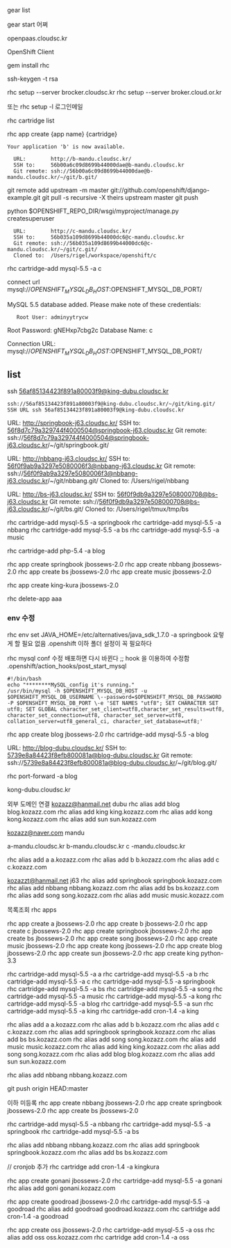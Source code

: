 


gear list

gear start 어쩌


openpaas.cloudsc.kr


OpenShift Client

gem install rhc

ssh-keygen -t rsa

rhc setup --server brocker.cloudsc.kr
rhc setup --server broker.cloud.or.kr


또는 rhc setup -l 로그인메일

rhc cartridge list

rhc app create {app name} {cartridge}



```
Your application 'b' is now available.

  URL:        http://b-mandu.cloudsc.kr/
  SSH to:     56b00a6c09d8699b44000dae@b-mandu.cloudsc.kr
  Git remote: ssh://56b00a6c09d8699b44000dae@b-mandu.cloudsc.kr/~/git/b.git/

```


git remote add upstream -m master git://github.com/openshift/django-example.git
git pull -s recursive -X theirs upstream master
git push


python $OPENSHIFT_REPO_DIR/wsgi/myproject/manage.py createsuperuser



```
  URL:        http://c-mandu.cloudsc.kr/
  SSH to:     56b035a109d8699b44000dc6@c-mandu.cloudsc.kr
  Git remote: ssh://56b035a109d8699b44000dc6@c-mandu.cloudsc.kr/~/git/c.git/
  Cloned to:  /Users/rigel/workspace/openshift/c
```

rhc cartridge-add mysql-5.5 -a c

connect url
 mysql://$OPENSHIFT_MYSQL_DB_HOST:$OPENSHIFT_MYSQL_DB_PORT/


MySQL 5.5 database added.  Please make note of these credentials:

       Root User: adminyytrycw
   Root Password: gNEHxp7cbg2c
   Database Name: c

Connection URL: mysql://$OPENSHIFT_MYSQL_DB_HOST:$OPENSHIFT_MYSQL_DB_PORT/

## list
ssh 56af85134423f891a80003f9@king-dubu.cloudsc.kr




```
ssh://56af85134423f891a80003f9@king-dubu.cloudsc.kr/~/git/king.git/
SSH URL ssh 56af85134423f891a80003f9@king-dubu.cloudsc.kr

```


  URL:        http://springbook-j63.cloudsc.kr/
  SSH to:     56f8d7c79a329744f4000504@springbook-j63.cloudsc.kr
  Git remote: ssh://56f8d7c79a329744f4000504@springbook-j63.cloudsc.kr/~/git/springbook.git/

  URL:        http://nbbang-j63.cloudsc.kr/
  SSH to:     56f0f9ab9a3297e5080006f3@nbbang-j63.cloudsc.kr
  Git remote: ssh://56f0f9ab9a3297e5080006f3@nbbang-j63.cloudsc.kr/~/git/nbbang.git/
  Cloned to:  /Users/rigel/nbbang

  URL:        http://bs-j63.cloudsc.kr/
  SSH to:     56f0f9db9a3297e508000708@bs-j63.cloudsc.kr
  Git remote: ssh://56f0f9db9a3297e508000708@bs-j63.cloudsc.kr/~/git/bs.git/
  Cloned to:  /Users/rigel/tmux/tmp/bs

rhc cartridge-add mysql-5.5 -a springbook
rhc cartridge-add mysql-5.5 -a nbbang
rhc cartridge-add mysql-5.5 -a bs
rhc cartridge-add mysql-5.5 -a music

rhc cartridge-add php-5.4 -a blog

rhc app create springbook jbossews-2.0
rhc app create nbbang jbossews-2.0
rhc app create bs jbossews-2.0
rhc app create music jbossews-2.0


rhc app create king-kura jbossews-2.0

rhc delete-app aaa

### env 수정
rhc env set JAVA_HOME=/etc/alternatives/java_sdk_1.7.0 -a springbook
요렇게 할 필요 없음
.openshift 이하 폴더 설정이 꼭 필요하다

rhc mysql conf 수정
배포하면 다시 바뀐다 ;; hook 을 이용하여 수정함
.openshift/action_hooks/post_start_mysql
```
#!/bin/bash
echo "********MySQL_config it's running."
/usr/bin/mysql -h $OPENSHIFT_MYSQL_DB_HOST -u $OPENSHIFT_MYSQL_DB_USERNAME \--password=$OPENSHIFT_MYSQL_DB_PASSWORD -P $OPENSHIFT_MYSQL_DB_PORT \-e 'SET NAMES "utf8"; SET CHARACTER SET utf8; SET GLOBAL character_set_client=utf8,character_set_results=utf8, character_set_connection=utf8, character_set_server=utf8, collation_server=utf8_general_ci, character_set_database=utf8;'
```

rhc app create blog jbossews-2.0
rhc cartridge-add mysql-5.5 -a blog

  URL:        http://blog-dubu.cloudsc.kr/
  SSH to:     5739e8a84423f8efb800081a@blog-dubu.cloudsc.kr
  Git remote: ssh://5739e8a84423f8efb800081a@blog-dubu.cloudsc.kr/~/git/blog.git/


rhc port-forward -a blog

kong-dubu.cloudsc.kr

외부 도메인 연결
kozazz@hanmail.net
dubu
rhc alias add blog blog.kozazz.com
rhc alias add king king.kozazz.com
rhc alias add kong kong.kozazz.com
rhc alias add sun sun.kozazz.com

kozazz@naver.com
mandu

a-mandu.cloudsc.kr
b-mandu.cloudsc.kr
c -mandu.cloudsc.kr

rhc alias add a a.kozazz.com
rhc alias add b b.kozazz.com
rhc alias add c c.kozazz.com

kozazzt@hanmail.net
j63
rhc alias add springbook springbook.kozazz.com
rhc alias add nbbang nbbang.kozazz.com
rhc alias add bs bs.kozazz.com
rhc alias add song song.kozazz.com
rhc alias add music music.kozazz.com

목록조회
rhc apps

rhc app create a jbossews-2.0
rhc app create b jbossews-2.0
rhc app create c jbossews-2.0
rhc app create springbook jbossews-2.0
rhc app create bs jbossews-2.0
rhc app create song jbossews-2.0
rhc app create music jbossews-2.0
rhc app create kong jbossews-2.0
rhc app create blog jbossews-2.0
rhc app create sun jbossews-2.0
rhc app create king python-3.3

rhc cartridge-add mysql-5.5 -a a
rhc cartridge-add mysql-5.5 -a b
rhc cartridge-add mysql-5.5 -a c
rhc cartridge-add mysql-5.5 -a springbook
rhc cartridge-add mysql-5.5 -a bs
rhc cartridge-add mysql-5.5 -a song
rhc cartridge-add mysql-5.5 -a music
rhc cartridge-add mysql-5.5 -a kong
rhc cartridge-add mysql-5.5 -a blog
rhc cartridge-add mysql-5.5 -a sun
rhc cartridge-add mysql-5.5 -a king
rhc cartridge-add cron-1.4  -a king

rhc alias add a a.kozazz.com
rhc alias add b b.kozazz.com
rhc alias add c c.kozazz.com
rhc alias add springbook springbook.kozazz.com
rhc alias add bs bs.kozazz.com
rhc alias add song song.kozazz.com
rhc alias add music music.kozazz.com
rhc alias add king king.kozazz.com
rhc alias add song song.kozazz.com
rhc alias add blog blog.kozazz.com
rhc alias add sun sun.kozazz.com

rhc alias add nbbang nbbang.kozazz.com

git push origin HEAD:master


이하 미등록
rhc app create nbbang jbossews-2.0
rhc app create springbook jbossews-2.0
rhc app create bs jbossews-2.0

rhc cartridge-add mysql-5.5 -a nbbang
rhc cartridge-add mysql-5.5 -a springbook
rhc cartridge-add mysql-5.5 -a bs

rhc alias add nbbang nbbang.kozazz.com
rhc alias add springbook springbook.kozazz.com
rhc alias add bs bs.kozazz.com

// cronjob 추가
rhc cartridge add cron-1.4 -a kingkura

rhc app create gonani jbossews-2.0
rhc cartridge-add mysql-5.5 -a gonani
rhc alias add goni gonani.kozazz.com


rhc app create goodroad jbossews-2.0
rhc cartridge-add mysql-5.5 -a goodroad
rhc alias add goodroad goodroad.kozazz.com
rhc cartridge add cron-1.4 -a goodroad


rhc app create oss jbossews-2.0
rhc cartridge-add mysql-5.5 -a oss
rhc alias add oss oss.kozazz.com
rhc cartridge add cron-1.4 -a oss
